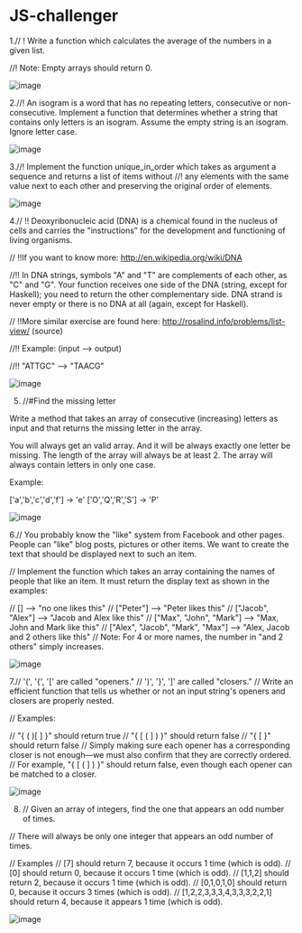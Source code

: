 # JS-challenger


1.// ! Write a function which calculates the average of the numbers in a given list.

//! Note: Empty arrays should return 0.

![image](https://user-images.githubusercontent.com/109246384/191336378-30213a7b-7560-4bbd-928b-7287934b07bd.png)


2.//! An isogram is a word that has no repeating letters, consecutive or non-consecutive. Implement a function that determines whether a string that contains only letters is an isogram. Assume the empty string is an isogram. Ignore letter case.

![image](https://user-images.githubusercontent.com/109246384/191354913-8206b813-071d-408a-b6c1-7b8a1c965367.png)


3.//! Implement the function unique_in_order which takes as argument a sequence and returns a list of items without
//! any elements with the same value next to each other and preserving the original order of elements.


![image](https://user-images.githubusercontent.com/109246384/191358631-25a2e4fe-4a41-459d-924b-4fb9b8ce205a.png)



4.// !! Deoxyribonucleic acid (DNA) is a chemical found in the nucleus of cells and carries the "instructions" for the development and functioning of living organisms.

// !!If you want to know more: http://en.wikipedia.org/wiki/DNA

//!! In DNA strings, symbols "A" and "T" are complements of each other, as "C" and "G". Your function receives one side of the DNA (string, except for Haskell); you need to return the other complementary side. DNA strand is never empty or there is no DNA at all (again, except for Haskell).

// !!More similar exercise are found here: http://rosalind.info/problems/list-view/ (source)

//!! Example: (input --> output)

//!! "ATTGC" --> "TAACG"

![image](https://user-images.githubusercontent.com/109246384/191364122-013af047-511f-4cc7-8d4a-83ab8688d1e3.png)


5. //#Find the missing letter

Write a method that takes an array of consecutive (increasing) letters as input and that returns the missing letter in the array.

You will always get an valid array. And it will be always exactly one letter be missing. The length of the array will always be at least 2.
The array will always contain letters in only one case.

Example:

['a','b','c','d','f'] -> 'e' ['O','Q','R','S'] -> 'P'

![image](https://user-images.githubusercontent.com/109246384/191372909-b7dd1c16-bf90-4bae-a3bf-a1c8cd5c245f.png)

6.// You probably know the "like" system from Facebook and other pages. People can "like" blog posts, pictures or other items. We want to create the text that should be displayed next to such an item.

// Implement the function which takes an array containing the names of people that like an item. It must return the display text as shown in the examples:

// []                                -->  "no one likes this"
// ["Peter"]                         -->  "Peter likes this"
// ["Jacob", "Alex"]                 -->  "Jacob and Alex like this"
// ["Max", "John", "Mark"]           -->  "Max, John and Mark like this"
// ["Alex", "Jacob", "Mark", "Max"]  -->  "Alex, Jacob and 2 others like this"
// Note: For 4 or more names, the number in "and 2 others" simply increases.

![image](https://user-images.githubusercontent.com/109246384/191861604-616f9448-0c19-4bce-b161-7e1954c62b63.png)


7.// '(', '{', '[' are called "openers."
// ')', '}', ']' are called "closers."
// Write an efficient function that tells us whether or not an input string's openers and closers are properly nested.

// Examples:

// "{ ( )[ ]  }" should return true
// "{ [ ( ] ) }" should return false
// "{ [ }" should return false
// Simply making sure each opener has a corresponding closer is not enough—we must also confirm that they are correctly ordered.
// For example, "{ [ ( ] ) }" should return false, even though each opener can be matched to a closer.




![image](https://user-images.githubusercontent.com/109246384/192039478-b424c5e4-eaad-47ad-87b3-0f1a7492aa4b.png)


8. // Given an array of integers, find the one that appears an odd number of times.

// There will always be only one integer that appears an odd number of times.

// Examples
// [7] should return 7, because it occurs 1 time (which is odd).
// [0] should return 0, because it occurs 1 time (which is odd).
// [1,1,2] should return 2, because it occurs 1 time (which is odd).
// [0,1,0,1,0] should return 0, because it occurs 3 times (which is odd).
// [1,2,2,3,3,3,4,3,3,3,2,2,1] should return 4, because it appears 1 time (which is odd).

![image](https://user-images.githubusercontent.com/109246384/192051335-aa52b5bd-2da2-4472-8364-730510c050e1.png)





